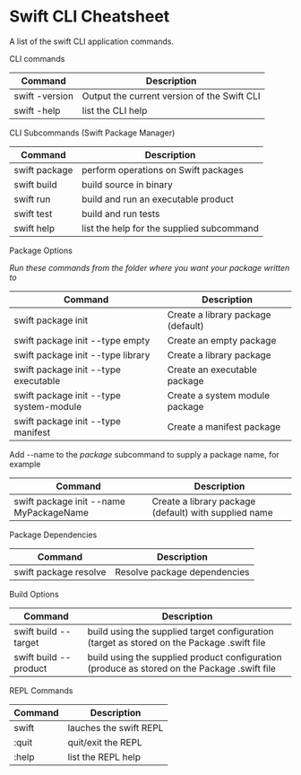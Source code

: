 # Swift CLI Cheatsheet

A list of the swift CLI application commands. 

CLI commands

| Command | Description |
|---------|-------------|
| swift -version | Output the current version of the Swift CLI |
| swift -help  | list the CLI help |

CLI Subcommands (Swift Package Manager)

| Command | Description |
|---------|-------------|
| swift package | perform operations on Swift packages |
| swift build | build source in binary |
| swift run | build and run an executable product |
| swift test | build and run tests |
| swift help <subcommand> | list the help for the supplied subcommand |

Package Options

_Run these commands from the folder where you want your package written to_

| Command | Description |
|---------|-------------|
| swift package init | Create a library package (default) |
| swift package init --type empty | Create an empty package |
| swift package init --type library | Create a library package |
| swift package init --type executable | Create an executable package |
| swift package init --type system-module | Create a system module package |
| swift package init --type manifest | Create a manifest package |
  
Add --name to the _package_ subcommand to supply a package name, for example

| Command | Description |
|---------|-------------|
| swift package init --name MyPackageName | Create a library package (default) with supplied name |

Package Dependencies
  
| Command | Description |
|---------|-------------|
| swift package resolve | Resolve package dependencies |  
  
Build Options

| Command | Description |
|---------|-------------|
| swift build --target  | build using the supplied target configuration (target as stored on the Package .swift file |
| swift build --product | build using the supplied product configuration (produce as stored on the Package .swift file |


REPL Commands

| Command | Description |
|---------|-------------|
| swift   | lauches the swift REPL |
| :quit   | quit/exit the REPL |
| :help   | list the REPL help |
